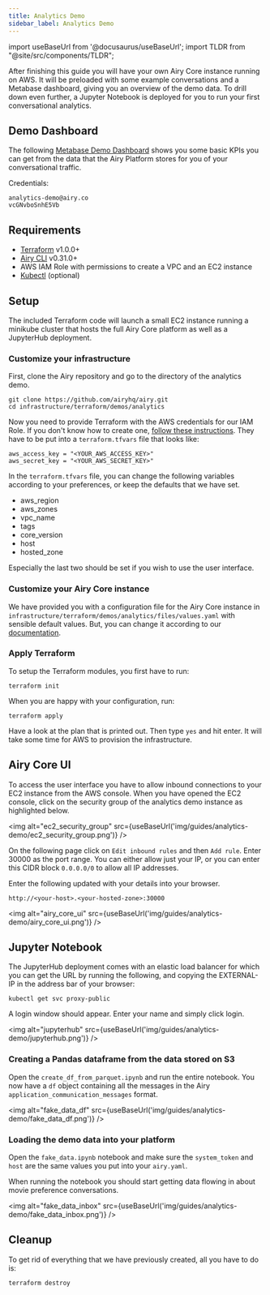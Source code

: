 ```yaml
---
title: Analytics Demo
sidebar_label: Analytics Demo
---
```


import useBaseUrl from '@docusaurus/useBaseUrl';
import TLDR from "@site/src/components/TLDR";

<TLDR>

After finishing this guide you will have your own Airy Core instance running on
AWS. It will be preloaded with some example conversations and a Metabase
dashboard, giving you an overview of the demo data. To drill down
even further, a Jupyter Notebook is deployed for you to run your first
conversational analytics.

</TLDR>

## Demo Dashboard

The following
[Metabase Demo Dashboard](https://dashboard.airy.co/dashboard/14?date_range=2021-08-24~2021-08-24)
shows you some basic KPIs you can get from the data that the Airy Platform
stores for you of your conversational traffic.

Credentials:

```
analytics-demo@airy.co
vcGNvboSnhE5Vb
```

## Requirements

- [Terraform](https://learn.hashicorp.com/tutorials/terraform/install-cli) v1.0.0+
- [Airy CLI](https://airy.co/docs/core/cli/introduction) v0.31.0+
- AWS IAM Role with permissions to create a VPC and an EC2 instance
- [Kubectl](https://kubernetes.io/docs/tasks/tools/) (optional)

## Setup

The included Terraform code will launch a small EC2 instance running a
minikube cluster that hosts the full Airy Core platform as well as a JupyterHub
deployment.

### Customize your infrastructure

First, clone the Airy repository and go to the directory of the analytics demo.

```
git clone https://github.com/airyhq/airy.git
cd infrastructure/terraform/demos/analytics
```

Now you need to provide Terraform with the AWS credentials for our IAM Role. If
you don't know how to create one, [follow these
instructions](https://aws.amazon.com/premiumsupport/knowledge-center/create-access-key/).
They have to be put into a `terraform.tfvars` file that looks like:

```
aws_access_key = "<YOUR_AWS_ACCESS_KEY>"
aws_secret_key = "<YOUR_AWS_SECRET_KEY>"
```

In the `terraform.tfvars` file, you can change the following variables
according to your preferences, or keep the defaults that we have set.

- aws_region
- aws_zones
- vpc_name
- tags
- core_version
- host
- hosted_zone

Especially the last two should be set if you wish to use the user interface.

### Customize your Airy Core instance

We have provided you with a configuration file for the Airy Core instance in
`infrastructure/terraform/demos/analytics/files/values.yaml` with sensible
default values. But, you can change it according to our
[documentation](https://airy.co/docs/core/getting-started/installation/configuration).

### Apply Terraform

To setup the Terraform modules, you first have to run:

```
terraform init
```

When you are happy with your configuration, run:

```
terraform apply
```

Have a look at the plan that is printed out. Then type `yes` and hit enter. It
will take some time for AWS to provision the infrastructure.

## Airy Core UI

To access the user interface you have to allow inbound connections to your EC2
instance from the AWS console. When you have opened the EC2 console, click on the
security group of the analytics demo instance as highlighted below.

<img alt="ec2_security_group"
src={useBaseUrl('img/guides/analytics-demo/ec2_security_group.png')} />

On the following page click on `Edit inbound rules` and then `Add rule`. Enter
30000 as the port range. You can either allow just your IP, or you can enter
this CIDR block `0.0.0.0/0` to allow all IP addresses.

Enter the following updated with your details into your browser.

`http://<your-host>.<your-hosted-zone>:30000`

<img alt="airy_core_ui"
src={useBaseUrl('img/guides/analytics-demo/airy_core_ui.png')} />

## Jupyter Notebook

The JupyterHub deployment comes with an elastic load balancer for which you can get the URL
by running the following, and copying the EXTERNAL-IP in the address bar of your
browser:

`kubectl get svc proxy-public`

A login window should appear. Enter your name and simply click login.

<img alt="jupyterhub"
src={useBaseUrl('img/guides/analytics-demo/jupyterhub.png')} />

### Creating a Pandas dataframe from the data stored on S3

Open the `create_df_from_parquet.ipynb` and run the entire notebook. You now
have a `df` object containing all the messages in the Airy
`application_communication_messages` format.

<img alt="fake_data_df"
src={useBaseUrl('img/guides/analytics-demo/fake_data_df.png')} />

### Loading the demo data into your platform

Open the `fake_data.ipynb` notebook and make sure the `system_token` and `host`
are the same values you put into your `airy.yaml`.

When running the notebook you should start getting data flowing in
about movie preference conversations.

<img alt="fake_data_inbox"
src={useBaseUrl('img/guides/analytics-demo/fake_data_inbox.png')} />

## Cleanup

To get rid of everything that we have previously created, all you have to do is:

`terraform destroy`
